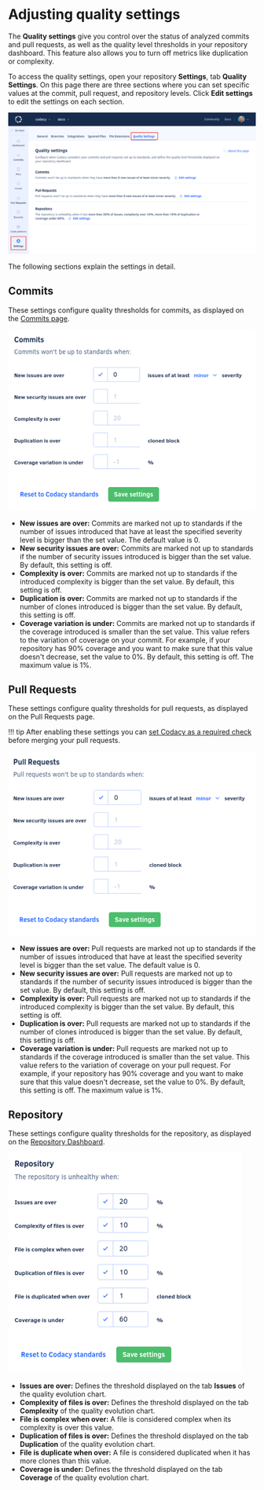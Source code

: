 # Adjusting quality settings

The **Quality settings** give you control over the status of analyzed commits and pull requests, as well as the quality level thresholds in your repository dashboard. This feature also allows you to turn off metrics like duplication or complexity.

To access the quality settings, open your repository **Settings**, tab **Quality Settings**. On this page there are three sections where you can set specific values at the commit, pull request, and repository levels. Click **Edit settings** to edit the settings on each section.

![Quality settings](images/quality-settings.png)

The following sections explain the settings in detail.

## Commits

These settings configure quality thresholds for commits, as displayed on the [Commits page](../repositories/commits.md).

![Quality settings for commits](images/quality-settings-commits.png)

-   **New issues are over:** Commits are marked not up to standards if the number of issues introduced that have at least the specified severity level is bigger than the set value. The default value is 0.
-   **New security issues are over:** Commits are marked not up to standards if the number of security issues introduced is bigger than the set value. By default, this setting is off.
-   **Complexity is over:** Commits are marked not up to standards if the introduced complexity is bigger than the set value. By default, this setting is off.
-   **Duplication is over:** Commits are marked not up to standards if the number of clones introduced is bigger than the set value. By default, this setting is off.
-   **Coverage variation is under:** Commits are marked not up to standards if the coverage introduced is smaller than the set value. This value refers to the variation of coverage on your commit. For example, if your repository has 90% coverage and you want to make sure that this value doesn't decrease, set the value to 0%. By default, this setting is off. The maximum value is 1%.

## Pull Requests

These settings configure quality thresholds for pull requests, as displayed on the Pull Requests page.

!!! tip
    After enabling these settings you can [set Codacy as a required check](../faq/repositories/how-do-i-set-codacy-as-a-required-check-to-merge-prs.md) before merging your pull requests.

![Quality settings for pull requests](images/quality-settings-pull-requests.png)

-   **New issues are over:** Pull requests are marked not up to standards if the number of issues introduced that have at least the specified severity level is bigger than the set value. The default value is 0.
-   **New security issues are over:** Pull requests are marked not up to standards if the number of security issues introduced is bigger than the set value. By default, this setting is off.
-   **Complexity is over:** Pull requests are marked not up to standards if the introduced complexity is bigger than the set value. By default, this setting is off.
-   **Duplication is over:** Pull requests are marked not up to standards if the number of clones introduced is bigger than the set value. By default, this setting is off.
-   **Coverage variation is under:** Pull requests are marked not up to standards if the coverage introduced is smaller than the set value. This value refers to the variation of coverage on your pull request. For example, if your repository has 90% coverage and you want to make sure that this value doesn't decrease, set the value to 0%. By default, this setting is off. The maximum value is 1%.

## Repository

These settings configure quality thresholds for the repository, as displayed on the [Repository Dashboard](../repositories/repository-dashboard.md).

![Quality settings for the repository](images/quality-settings-repository.png)

-   **Issues are over:** Defines the threshold displayed on the tab **Issues** of the quality evolution chart.
-   **Complexity of files is over:** Defines the threshold displayed on the tab **Complexity** of the quality evolution chart.
-   **File is complex when over:** A file is considered complex when its complexity is over this value.
-   **Duplication of files is over:** Defines the threshold displayed on the tab **Duplication** of the quality evolution chart.
-   **File is duplicate when over:** A file is considered duplicated when it has more clones than this value.
-   **Coverage is under:** Defines the threshold displayed on the tab **Coverage** of the quality evolution chart.
